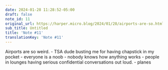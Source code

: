 ```yaml
---
date: 2024-01-28 11:28:52-05:00
draft: false
note_id: 11
original_url: https://harper.micro.blog/2024/01/28/airports-are-so.html
sub_title: Untitled
title: 'Note #11'
translationKey: 'Note #11'
---
```


Airports are so weird. \- TSA dude busting me for having chapstick in my pocket \- everyone is a noob \- nobody knows how anything works \- people in lounges having serious confidential conversations out loud. \- planes